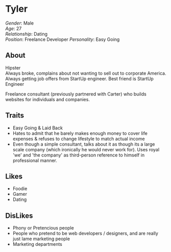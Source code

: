 Tyler
===================
  
*Gender*: Male  
*Age*: 27  
*Relationship*: Dating  
*Position*: Freelance Developer
*Personality*: Easy Going
  
About
------
Hipster  
Always broke, complains about not wanting to sell out to corporate America. Always getting job offers from StartUp engineer. Best friend is StartUp Engineer
 
Freelance consultant (previously partnered with Carter) who builds websites for individuals and companies.
 
Traits
------  
+ Easy Going & Laid Back
+ Hates to admit that he barely makes enough money to cover life expenses & refuses to change lifestyle to match actual income
+ Even though a simple consultant, talks about it as though its a large scale company (which ironically he would never work for). Uses royal 'we' and 'the company' as third-person reference to himself in professional manner.
  
Likes
------
+ Foodie
+ Gamer
+ Dating
  
DisLikes
---------
+ Phony or Pretencious people
+ People who pretend to be web developers / designers, and are really just lame marketing people
+ Marketing departments
